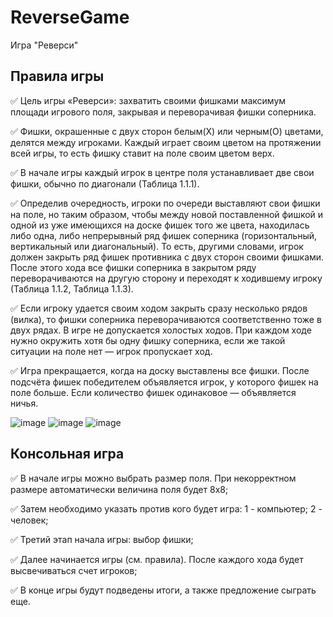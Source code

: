 # ReverseGame
Игра "Реверси"
## Правила игры
:white_check_mark: Цель игры «Реверси»: захватить своими фишками максимум площади игрового поля, закрывая и переворачивая фишки соперника.

:white_check_mark: Фишки, окрашенные с двух сторон белым(Х) или черным(О) цветами, делятся между игроками. Каждый играет своим цветом на протяжении всей игры, то есть фишку ставит на поле своим цветом верх. 

:white_check_mark: В начале игры каждый игрок в центре поля устанавливает две свои фишки, обычно по диагонали (Таблица 1.1.1).

:white_check_mark: Определив очередность, игроки по очереди выставляют свои фишки на поле, но таким образом, чтобы между новой поставленной фишкой и одной из уже имеющихся на доске фишек того же цвета, находилась либо одна, либо непрерывный ряд фишек соперника (горизонтальный, вертикальный или диагональный). То есть, другими словами, игрок должен закрыть ряд фишек противника с двух сторон своими фишками. После этого хода все фишки соперника в закрытом ряду переворачиваются на другую сторону и переходят к ходившему игроку (Таблица 1.1.2, Таблица 1.1.3).

:white_check_mark: Если игроку удается своим ходом закрыть сразу несколько рядов (вилка), то фишки соперника переворачиваются соответственно тоже в двух рядах. В игре не допускается холостых ходов. При каждом ходе нужно окружить хотя бы одну фишку соперника, если же такой ситуации на поле нет — игрок пропускает ход.

:white_check_mark: Игра прекращается, когда на доску выставлены все фишки. После подсчёта фишек победителем объявляется игрок, у которого фишек на поле больше. Если количество фишек одинаковое — объявляется ничья.

![image](https://user-images.githubusercontent.com/77924200/236803510-8c6b0f1d-6b56-4ff1-9160-17fa29f9b392.png)
![image](https://user-images.githubusercontent.com/77924200/236803549-57e39785-50a4-4908-be3f-684c1be667e3.png)
![image](https://user-images.githubusercontent.com/77924200/236803591-f96ad7c8-0264-482d-bb03-551f01bad2b1.png)


## Консольная игра

:white_check_mark: В начале игры можно выбрать размер поля. При некорректном размере автоматически величина поля будет 8х8;

:white_check_mark: Затем необходимо указать против кого будет игра: 1 - компьютер; 2 - человек;

:white_check_mark: Третий этап начала игры: выбор фишки;

:white_check_mark: Далее начинается игры (см. правила). После каждого хода будет высвечиваться счет игроков;

:white_check_mark: В конце игры будут подведены итоги, а также предложение сыграть еще.

